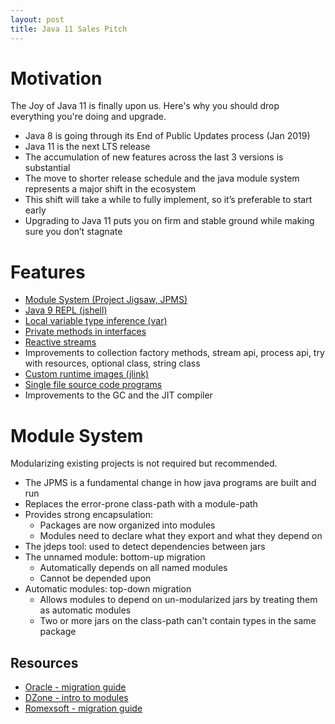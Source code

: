```yaml
---
layout: post
title: Java 11 Sales Pitch
---
```


# Motivation

The Joy of Java 11 is finally upon us. Here's why you should drop everything you're doing and upgrade. 

- Java 8 is going through its End of Public Updates process (Jan 2019)
- Java 11 is the next LTS release
- The accumulation of new features across the last 3 versions is substantial
- The move to shorter release schedule and the java module system represents a major shift in the ecosystem
- This shift will take a while to fully implement, so it’s preferable to start early
- Upgrading to Java 11 puts you on firm and stable ground while making sure you don’t stagnate

# Features

- [Module System (Project Jigsaw, JPMS)][jigsaw]
- [Java 9 REPL (jshell)][JEP222]
- [Local variable type inference (var)][JEP286]
- [Private methods in interfaces][JEP213]
- [Reactive streams][JEP266]
- Improvements to collection factory methods, stream api, process api, try with resources, optional class, string class
- [Custom runtime images (jlink)][JEP282]
- [Single file source code programs][JEP330]
- Improvements to the GC and the JIT compiler

# Module System

Modularizing existing projects is not required but recommended. 

- The JPMS is a fundamental change in how java programs are built and run
- Replaces the error-prone class-path with a module-path
- Provides strong encapsulation:
  - Packages are now organized into modules
  - Modules need to declare what they export and what they depend on
- The jdeps tool: used to detect dependencies between jars
- The unnamed module: bottom-up migration
  - Automatically depends on all named modules
  - Cannot be depended upon
- Automatic modules: top-down migration
  - Allows modules to depend on un-modularized jars by treating them as automatic modules
  - Two or more jars on the class-path can't contain types in the same package 

## Resources

- [Oracle - migration guide](https://www.oracle.com/corporate/features/migrating-from-java-8-to-java-9.html)
- [DZone - intro to modules](https://dzone.com/articles/java-9-modules-introduction-part-1)
- [Romexsoft - migration guide](https://www.romexsoft.com/blog/migrate-to-java-9)

[JEP213]: <https://openjdk.java.net/jeps/213>
[JEP222]: <https://openjdk.java.net/jeps/222>
[JEP266]: <https://openjdk.java.net/jeps/266>
[JEP282]: <https://openjdk.java.net/jeps/282>
[JEP286]: <https://openjdk.java.net/jeps/286>
[JEP330]: <https://openjdk.java.net/jeps/330>
[jigsaw]: <https://openjdk.java.net/projects/jigsaw/>
